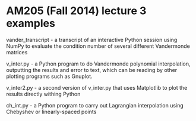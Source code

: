 # AM205 (Fall 2014) lecture 3 examples

vander_transcript - a transcript of an interactive Python session using NumPy
to evaluate the condition number of several different Vandermonde matrices

v_inter.py - a Python program to do Vandermonde polynomial interpolation, outputting the results and error to text, which can be reading by other plotting programs such as Gnuplot.

v_inter2.py - a second version of v_inter.py that uses Matplotlib to plot the results directly withing Python

ch_int.py - a Python program to carry out Lagrangian interpolation using Chebyshev or linearly-spaced points
